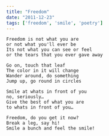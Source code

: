 ```yaml
---
title: "Freedom"
date: "2011-12-23"
tags: ['freedom', 'smile', 'poetry']
---
```

    Freedom is not what you are
    or not what you'll ever be
    Its not what you can see or feel
    or the tears that you ever gave away

    Go on, touch that leaf
    The color in it will change
    Wander around, do something
    Jump up, go round in circles

    Smile at whats in front of you
    no, seriously…
    Give the best of what you are
    to whats in front of you…

    Freedom, do you get it now?
    Break a leg, say hi!
    Smile a bunch and feel the smile!
